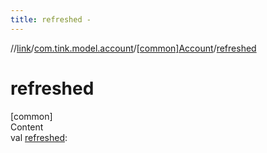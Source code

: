 ```yaml
---
title: refreshed -
---
```

//[link](../../index.md)/[com.tink.model.account](../index.md)/[[common]Account](index.md)/[refreshed](refreshed.md)



# refreshed  
[common]  
Content  
val [refreshed](refreshed.md): <ERROR CLASS>  



